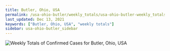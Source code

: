 ```yaml
---
title: Butler, Ohio, USA
permalink: /usa-ohio-butler/weekly_totals/usa-ohio-butler-weekly_totals.html
last_updated: Dec 13, 2021
keywords: ["Butler, Ohio, USA", "weekly totals"]
sidebar: usa-ohio-butler_sidebar
---
```


![Weekly Totals of Confirmed Cases for Butler, Ohio, USA](/covid_tracker/images/graphs/usa-ohio-butler-weekly_totals_graph.png)
